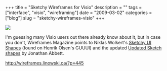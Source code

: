 +++
title = "Sketchy Wireframes for Visio"
description = ""
tags = ["interface", "visio", "wireframing"]
date = "2009-03-02"
categories = ["blog"]
slug = "sketchy-wireframes-visio"
+++



  <div class="notebook-screenshot"><a href="http://wireframes.linowski.ca/?p=445"><img src="//media.konigi.com/bluga/wt49abea9050324.jpg"/></a></div><p>I'm guessing many Visio users out there already know about it, but in case you don't, Wireframes Magazine points to Niklas Wolkert's <a href="http://www.guuui.com/issues/02_07.php">Sketchy UI Shapes</a>  (found on Henrik Olsen's GUUUI) and the updated <a href="http://www.abbett.org/2008/05/27/updated-sketch-gui-shapes-for-visio/">Updated Sketch shapes</a> by Jonathan Abbett. </p>
    
  <a href="http://wireframes.linowski.ca/?p=445">http://wireframes.linowski.ca/?p=445</a>
